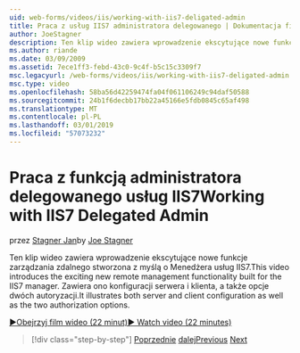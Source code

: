 ```yaml
---
uid: web-forms/videos/iis/working-with-iis7-deligated-admin
title: Praca z usług IIS7 administratora delegowanego | Dokumentacja firmy Microsoft
author: JoeStagner
description: Ten klip wideo zawiera wprowadzenie ekscytujące nowe funkcje zarządzania zdalnego stworzona z myślą o Menedżera usług IIS7. Zawiera ono zarówno serwera, jak i Konfiguracja klienta jako ekran powitalny...
ms.author: riande
ms.date: 03/09/2009
ms.assetid: 7ece1ff3-febd-43c0-9c4f-b5c15c3309f7
msc.legacyurl: /web-forms/videos/iis/working-with-iis7-deligated-admin
msc.type: video
ms.openlocfilehash: 58ba56d42259474fa04f061106249c94daf50588
ms.sourcegitcommit: 24b1f6decbb17bb22a45166e5fdb0845c65af498
ms.translationtype: MT
ms.contentlocale: pl-PL
ms.lasthandoff: 03/01/2019
ms.locfileid: "57073232"
---
```

<a name="working-with-iis7-delegated-admin"></a><span data-ttu-id="d7d9c-104">Praca z funkcją administratora delegowanego usług IIS7</span><span class="sxs-lookup"><span data-stu-id="d7d9c-104">Working with IIS7 Delegated Admin</span></span>
====================
<span data-ttu-id="d7d9c-105">przez [Stagner Jan](https://github.com/JoeStagner)</span><span class="sxs-lookup"><span data-stu-id="d7d9c-105">by [Joe Stagner](https://github.com/JoeStagner)</span></span>

<span data-ttu-id="d7d9c-106">Ten klip wideo zawiera wprowadzenie ekscytujące nowe funkcje zarządzania zdalnego stworzona z myślą o Menedżera usług IIS7.</span><span class="sxs-lookup"><span data-stu-id="d7d9c-106">This video introduces the exciting new remote management functionality built for the IIS7 manager.</span></span> <span data-ttu-id="d7d9c-107">Zawiera ono konfiguracji serwera i klienta, a także opcje dwóch autoryzacji.</span><span class="sxs-lookup"><span data-stu-id="d7d9c-107">It illustrates both server and client configuration as well as the two authorization options.</span></span>

[<span data-ttu-id="d7d9c-108">&#9654;Obejrzyj film wideo (22 minut)</span><span class="sxs-lookup"><span data-stu-id="d7d9c-108">&#9654; Watch video (22 minutes)</span></span>](https://channel9.msdn.com/Blogs/ASP-NET-Site-Videos/working-with-iis7-deligated-admin)

> [!div class="step-by-step"]
> <span data-ttu-id="d7d9c-109">[Poprzednie](developing-and-deploying-in-a-shared-hosting.md)
> [dalej](feature-specific-delegated-management.md)</span><span class="sxs-lookup"><span data-stu-id="d7d9c-109">[Previous](developing-and-deploying-in-a-shared-hosting.md)
[Next](feature-specific-delegated-management.md)</span></span>
